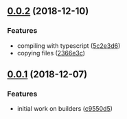 <a name="0.0.2"></a>

## [0.0.2](https://github.com/ahasall/architect-builders/compare/v0.0.1...v0.0.2) (2018-12-10)

### Features

- compiling with typescript ([5c2e3d6](https://github.com/ahasall/architect-builders/commit/5c2e3d6))
- copying files ([2366e3c](https://github.com/ahasall/architect-builders/commit/2366e3c))

<a name="0.0.1"></a>

## [0.0.1](https://github.com/ahasall/architect-builders/compare/c9550d5...v0.0.1) (2018-12-07)

### Features

- initial work on builders ([c9550d5](https://github.com/ahasall/architect-builders/commit/c9550d5))
